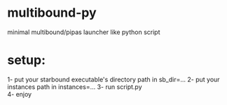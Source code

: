 # multibound-py
minimal multibound/pipas launcher like python script

# setup:
1- put your starbound executable's directory path in sb_dir=...
2- put your instances path in instances=...
3- run script.py  
4- enjoy  
